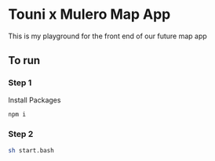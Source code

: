 # Touni x Mulero Map App

This is my playground for the front end of our future map app


## To run

### Step 1

Install Packages

```bash
npm i
```
### Step 2

```bash
sh start.bash
```

